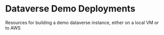 # Dataverse Demo Deployments
Resources for building a demo dataverse instance, either on a local VM or to AWS
